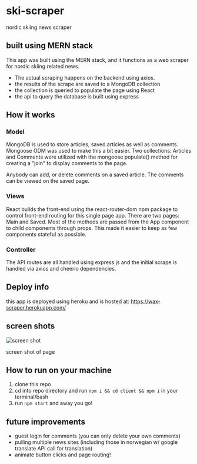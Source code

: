 # ski-scraper
nordic skiing news scraper

## built using MERN stack

This app was built using the MERN stack, and it functions as a web scraper for nordic skiing related news. 

- The actual scraping happens on the backend using axios. 
- the results of the scrape are saved to a MongoDB collection
- the collection is queried to populate the page using React
- the api to query the database is built using express

## How it works

### Model

MongoDB is used to store articles, saved articles as well as comments. Mongoose ODM was used to make this a bit easier. Two collections: Articles and Comments were utilized with the mongoose populate() method for creating a "join" to display comments to the page.

Anybody can add, or delete comments on a saved article. The comments can be viewed on the saved page. 

### Views

React builds the front-end using the react-router-dom npm package to control front-end routing for this single page app. There are two pages: Main and Saved.  Most of the methods are passed from the App component to child components through props. This made it easier to keep as few components stateful as possible. 

### Controller

The API routes are all handled using express.js and the initial scrape is handled via axios and cheerio dependencies. 

## Deploy info

this app is deployed using heroku and is hosted at: https://wax-scraper.herokuapp.com/ 

## screen shots

![screen shot](https://ahardy42.s3.us-east-2.amazonaws.com/project_screenShots/wax_scraper.png)

screen shot of page


## How to run on your machine

1. clone this repo
2. cd into repo directory and run ```npm i && cd client && npm i``` in your terminal/bash
3. run ```npm start``` and away you go!

## future improvements

- guest login for comments (you can only delete your own comments)
- pulling multiple news sites (including those in norwegian w/ google translate API call for translation)
- animate button clicks and page routing!

